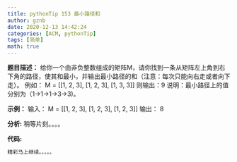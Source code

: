 ```yaml
---
title: pythonTip 153 最小路径和
author: gznb
date: 2020-12-13 14:42:24
categories: [ACM, pythonTip]
tags: [简单]
math: true
---
```


**题目描述：**
给你一个由非负整数组成的矩阵M，请你找到一条从矩阵左上角到右下角的路径，使其和最小，并输出最小路径的和（注意：每次只能向右走或者向下走）。
例如：
M = [[1, 2, 3],
     [1, 2, 3],
     [1, 3, 3]]
则输出：9
说明：最小路径上的值分别为（1->1->1->3->3)。

**示例：**
输入：
M = [[1, 2, 3], [1, 2, 3], [1, 2, 3]]
输出：
8


**分析:**
稍等片刻。。。。

**代码:**
```python
精彩马上继续。。。。。
```
